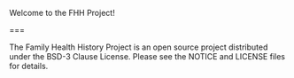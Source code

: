Welcome to the FHH Project!

===

The Family Health History Project is an open source project distributed under the BSD-3 Clause License. Please see the NOTICE and LICENSE files for details.
